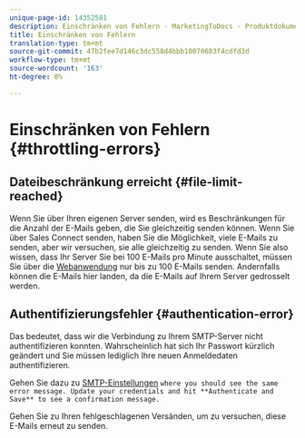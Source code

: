 ```yaml
---
unique-page-id: 14352581
description: Einschränken von Fehlern - MarketingToDocs - Produktdokumentation
title: Einschränken von Fehlern
translation-type: tm+mt
source-git-commit: 47b2fee7d146c3dc558d4bbb10070683f4cdfd3d
workflow-type: tm+mt
source-wordcount: '163'
ht-degree: 0%

---
```



# Einschränken von Fehlern {#throttling-errors}

## Dateibeschränkung erreicht {#file-limit-reached}

Wenn Sie über Ihren eigenen Server senden, wird es Beschränkungen für die Anzahl der E-Mails geben, die Sie gleichzeitig senden können. Wenn Sie über Sales Connect senden, haben Sie die Möglichkeit, viele E-Mails zu senden, aber wir versuchen, sie alle gleichzeitig zu senden. Wenn Sie also wissen, dass Ihr Server Sie bei 100 E-Mails pro Minute ausschaltet, müssen Sie über die [Webanwendung](http://toutapp.com/login) nur bis zu 100 E-Mails senden. Andernfalls können die E-Mails hier landen, da die E-Mails auf Ihrem Server gedrosselt werden.

## Authentifizierungsfehler {#authentication-error}

Das bedeutet, dass wir die Verbindung zu Ihrem SMTP-Server nicht authentifizieren konnten. Wahrscheinlich hat sich Ihr Passwort kürzlich geändert und Sie müssen lediglich Ihre neuen Anmeldedaten authentifizieren.

Gehen Sie dazu zu [SMTP-Einstellungen](http://docs.marketo.com/display/docs/assets/external-link-1.jspa) `where you should see the same error message. Update your credentials and hit **Authenticate and Save** to see a confirmation message.`

Gehen Sie zu Ihren fehlgeschlagenen Versänden, um zu versuchen, diese E-Mails erneut zu senden.
